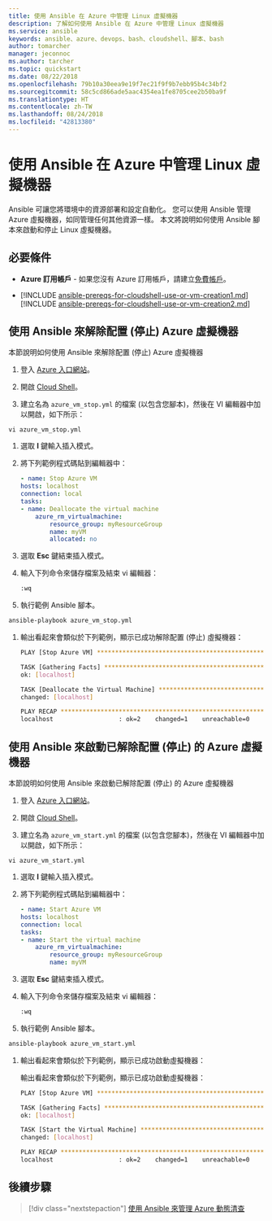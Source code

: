 ```yaml
---
title: 使用 Ansible 在 Azure 中管理 Linux 虛擬機器
description: 了解如何使用 Ansible 在 Azure 中管理 Linux 虛擬機器
ms.service: ansible
keywords: ansible、azure、devops、bash、cloudshell、腳本、bash
author: tomarcher
manager: jeconnoc
ms.author: tarcher
ms.topic: quickstart
ms.date: 08/22/2018
ms.openlocfilehash: 79b10a30eea9e19f7ec21f9f9b7ebb95b4c34bf2
ms.sourcegitcommit: 58c5cd866ade5aac4354ea1fe8705cee2b50ba9f
ms.translationtype: HT
ms.contentlocale: zh-TW
ms.lasthandoff: 08/24/2018
ms.locfileid: "42813380"
---
```

# <a name="use-ansible-to-manage-a-linux-virtual-machine-in-azure"></a>使用 Ansible 在 Azure 中管理 Linux 虛擬機器
Ansible 可讓您將環境中的資源部署和設定自動化。 您可以使用 Ansible 管理 Azure 虛擬機器，如同管理任何其他資源一樣。 本文將說明如何使用 Ansible 腳本來啟動和停止 Linux 虛擬機器。 

## <a name="prerequisites"></a>必要條件

- **Azure 訂用帳戶** - 如果您沒有 Azure 訂用帳戶，請建立[免費帳戶](https://azure.microsoft.com/free/?ref=microsoft.com&utm_source=microsoft.com&utm_medium=docs&utm_campaign=visualstudio)。

- [!INCLUDE [ansible-prereqs-for-cloudshell-use-or-vm-creation1.md](../../../includes/ansible-prereqs-for-cloudshell-use-or-vm-creation1.md)] [!INCLUDE [ansible-prereqs-for-cloudshell-use-or-vm-creation2.md](../../../includes/ansible-prereqs-for-cloudshell-use-or-vm-creation2.md)]

## <a name="use-ansible-to-deallocate-stop-an-azure-virtual-machine"></a>使用 Ansible 來解除配置 (停止) Azure 虛擬機器
本節說明如何使用 Ansible 來解除配置 (停止) Azure 虛擬機器

1. 登入 [Azure 入口網站](http://go.microsoft.com/fwlink/p/?LinkID=525040)。

1. 開啟 [Cloud Shell](/azure/cloud-shell/overview)。

1. 建立名為 `azure_vm_stop.yml` 的檔案 (以包含您腳本)，然後在 VI 編輯器中加以開啟，如下所示：

  ```azurecli-interactive
  vi azure_vm_stop.yml
  ```

1. 選取 **I** 鍵輸入插入模式。

1. 將下列範例程式碼貼到編輯器中：

    ```yaml
    - name: Stop Azure VM
    hosts: localhost
    connection: local
    tasks:
    - name: Deallocate the virtual machine
        azure_rm_virtualmachine:
            resource_group: myResourceGroup
            name: myVM
            allocated: no 
    ```

1. 選取 **Esc** 鍵結束插入模式。

1. 輸入下列命令來儲存檔案及結束 vi 編輯器：

    ```bash
    :wq
    ```

1. 執行範例 Ansible 腳本。

  ```bash
  ansible-playbook azure_vm_stop.yml
  ```

1. 輸出看起來會類似於下列範例，顯示已成功解除配置 (停止) 虛擬機器：

    ```bash
    PLAY [Stop Azure VM] ********************************************************

    TASK [Gathering Facts] ******************************************************
    ok: [localhost]

    TASK [Deallocate the Virtual Machine] ***************************************
    changed: [localhost]

    PLAY RECAP ******************************************************************
    localhost                  : ok=2    changed=1    unreachable=0    failed=0
    ```

## <a name="use-ansible-to-start-a-deallocated-stopped-azure-virtual-machine"></a>使用 Ansible 來啟動已解除配置 (停止) 的 Azure 虛擬機器
本節說明如何使用 Ansible 來啟動已解除配置 (停止) 的 Azure 虛擬機器

1. 登入 [Azure 入口網站](http://go.microsoft.com/fwlink/p/?LinkID=525040)。

1. 開啟 [Cloud Shell](/azure/cloud-shell/overview)。

1. 建立名為 `azure_vm_start.yml` 的檔案 (以包含您腳本)，然後在 VI 編輯器中加以開啟，如下所示：

  ```azurecli-interactive
  vi azure_vm_start.yml
  ```

1. 選取 **I** 鍵輸入插入模式。

1. 將下列範例程式碼貼到編輯器中：

    ```yaml
    - name: Start Azure VM
    hosts: localhost
    connection: local
    tasks:
    - name: Start the virtual machine
        azure_rm_virtualmachine:
            resource_group: myResourceGroup
            name: myVM
    ```

1. 選取 **Esc** 鍵結束插入模式。

1. 輸入下列命令來儲存檔案及結束 vi 編輯器：

    ```bash
    :wq
    ```

1. 執行範例 Ansible 腳本。

  ```bash
  ansible-playbook azure_vm_start.yml
  ```

1. 輸出看起來會類似於下列範例，顯示已成功啟動虛擬機器：

    輸出看起來會類似於下列範例，顯示已成功啟動虛擬機器：

    ```bash
    PLAY [Stop Azure VM] ********************************************************

    TASK [Gathering Facts] ******************************************************
    ok: [localhost]

    TASK [Start the Virtual Machine] ********************************************
    changed: [localhost]

    PLAY RECAP ******************************************************************
    localhost                  : ok=2    changed=1    unreachable=0    failed=0
    ```

## <a name="next-steps"></a>後續步驟
> [!div class="nextstepaction"] 
> [使用 Ansible 來管理 Azure 動態清查](../../ansible/ansible-manage-azure-dynamic-inventories.md)